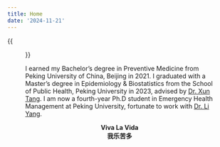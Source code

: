 ```yaml
---
title: Home
date: '2024-11-21'
---
```


{{<figure src="/media/me.jpg" title="Me in Sichuan, China in 2023 summer" width="450">}}

I earned my Bachelor’s degree in Preventive Medicine from Peking University of China, Beijing in 2021. I graduated with a Master’s degree in Epidemiology & Biostatistics from the School of Public Health, Peking University in 2023, advised by [Dr. Xun Tang](https://sph.pku.edu.cn/info/1181/3599.htm). I am now a fourth-year Ph.D student in Emergency Health Management at Peking University, fortunate to work with [Dr. Li Yang](https://sph.pku.edu.cn/info/1533/4282.htm).

<center><strong>Viva La Vida</strong></center>
<center><strong>我乐苦多</strong></center>